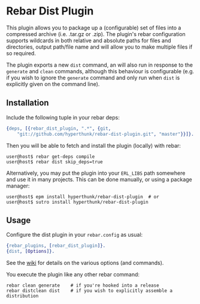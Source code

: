 # Rebar Dist Plugin

This plugin allows you to package up a (configurable) set of files into a
compressed archive (i.e. .tar.gz or .zip). The plugin's rebar configuration
supports wildcards in both relative and absolute paths for files and directories,
output path/file name and will allow you to make multiple files if so required.

The plugin exports a new `dist` command, an will also run in response to the
`generate` and `clean` commands, although this behaviour is configurable (e.g. if
you wish to ignore the `generate` command and only run when `dist` is explicitly
given on the command line).

## Installation

Include the following tuple in your rebar deps:

```erlang
{deps, [{rebar_dist_plugin, ".*", {git,
    "git://github.com/hyperthunk/rebar-dist-plugin.git", "master"}}]}.
```

Then you will be able to fetch and install the plugin (locally) with rebar:

    user@host$ rebar get-deps compile
    user@host$ rebar dist skip_deps=true

Alternatively, you may put the plugin into your `ERL_LIBS` path somewhere and 
use it in many projects. This can be done manually, or using a package manager:

    user@host$ epm install hyperthunk/rebar-dist-plugin  # or
    user@host$ sutro install hyperthunk/rebar-dist-plugin

## Usage

Configure the dist plugin in your `rebar.config` as usual:

```erlang
{rebar_plugins, [rebar_dist_plugin]}.
{dist, [Options]}.
```

See the [wiki](https://github.com/hyperthunk/rebar-dist-plugin/wiki) for details
on the various options (and commands).

You execute the plugin like any other rebar command:

    rebar clean generate    # if you're hooked into a release
    rebar distclean dist    # if you wish to explicitly assemble a distribution
